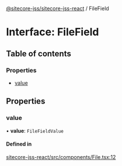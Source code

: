 [@sitecore-jss/sitecore-jss-react](../README.md) / FileField

# Interface: FileField

## Table of contents

### Properties

- [value](FileField.md#value)

## Properties

### value

• **value**: `FileFieldValue`

#### Defined in

[sitecore-jss-react/src/components/File.tsx:12](https://github.com/Sitecore/jss/blob/9dbd8a53e/packages/sitecore-jss-react/src/components/File.tsx#L12)
